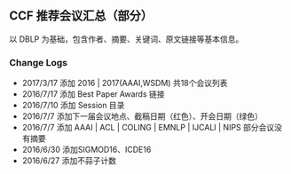 ## CCF 推荐会议汇总（部分）

以 DBLP 为基础，包含作者、摘要、关键词、原文链接等基本信息。

### Change Logs

- 2017/3/17 添加 2016 | 2017(AAAI,WSDM) 共18个会议列表
- 2016/7/17 添加 Best Paper Awards 链接
- 2016/7/10 添加 Session 目录
- 2016/7/7 添加下一届会议地点、截稿日期（红色）、开会日期（绿色）
- 2016/7/7 添加 AAAI | ACL | COLING | EMNLP | IJCALI | NIPS 部分会议没有摘要
- 2016/6/30 添加SIGMOD16、ICDE16
- 2016/6/27 添加不蒜子计数
